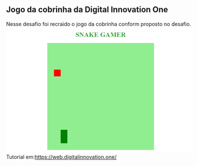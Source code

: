 ## Jogo da cobrinha da Digital Innovation One

Nesse desafio foi recraido o jogo da cobrinha conform proposto no desafio.

![SnakeGame](snakeGame.PNG)
Tutorial em:https://web.digitalinnovation.one/
